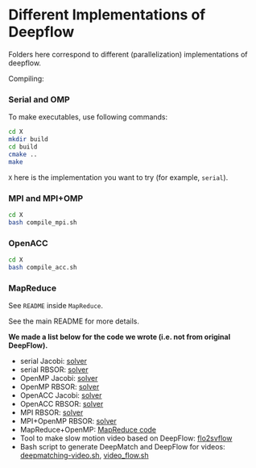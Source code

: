 # Different Implementations of Deepflow

Folders here correspond to different (parallelization) implementations of deepflow.

Compiling:

### Serial and OMP

To make executables, use following commands:

```bash
cd X
mkdir build
cd build
cmake ..
make
```

`X` here is the implementation you want to try (for example, `serial`).

### MPI and MPI+OMP

```bash
cd X
bash compile_mpi.sh
```

### OpenACC

```bash
cd X
bash compile_acc.sh
```

### MapReduce

See `README` inside `MapReduce`.

See the main README for more details.

**We made a list below for the code <b>we wrote</b> (i.e. not from original DeepFlow).**
    <ul>
        <li>serial Jacobi: <a href="https://github.com/zeruniverse/CS205-project/blob/master/src/Jacobi_serial/src/solver.c">solver</a></li>
        <li>serial RBSOR: <a href="https://github.com/zeruniverse/CS205-project/blob/master/src/RBSOR_serial/src/solver.c">solver</a></li>
        <li>OpenMP Jacobi: <a href="https://github.com/zeruniverse/CS205-project/blob/master/src/Jacobi_OMP/src/solver_omp.c">solver</a></li>
        <li>OpenMP RBSOR: <a href="https://github.com/zeruniverse/CS205-project/blob/master/src/RBSOR_OMP/src/solver.c">solver</a></li>
        <li>OpenACC Jacobi: <a href="https://github.com/zeruniverse/CS205-project/blob/master/src/Jacobi_ACC/src_acc/solver_acc.c">solver</a></li>
        <li>OpenACC RBSOR: <a href="https://github.com/zeruniverse/CS205-project/blob/master/src/RBSOR_ACC/src_acc/solver_acc.c">solver</a></li>
        <li>MPI RBSOR: <a href="https://github.com/zeruniverse/CS205-project/blob/master/src/RBSOR_MPI/src/solver.c">solver</a></li>
        <li>MPI+OpenMP RBSOR: <a href="https://github.com/zeruniverse/CS205-project/blob/master/src/RBSOR_MPI_OMP/src/solver.c">solver</a></li>
        <li>MapReduce+OpenMP: <a href="https://github.com/zeruniverse/CS205-project/tree/master/src/MapReduce">MapReduce code</a></li>
        <li>Tool to make slow motion video based on DeepFlow: <a href="https://github.com/zeruniverse/CS205-project/tree/master/tools/flo2svflow">flo2svflow</a></li>
        <li>Bash script to generate DeepMatch and DeepFlow for videos: <a href="https://github.com/zeruniverse/CS205-project/blob/master/tools/deepmatching-video.sh">deepmatching-video.sh</a>, <a href="https://github.com/zeruniverse/CS205-project/blob/master/src/RBSOR_serial/video_flow.sh">video_flow.sh</a></li>
    </ul>
